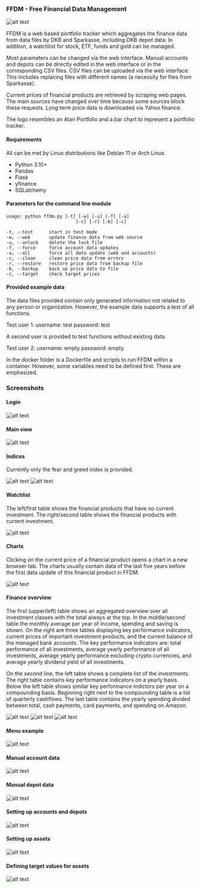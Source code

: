 ### **FFDM - Free Financial Data Management**
![alt text](img/pbh.png)

FFDM is a web based portfolio tracker which aggregates the finance data from data files by DKB and Sparkasse, including DKB depot data. In addition, a watchlist for stock, ETF, funds and gold can be managed.

Most parameters can be changed via the web interface. Manual accounts and depots can be directly edited in the web interface or in the corresponding CSV files. CSV files can be uploaded via the web interface. This includes replacing files with different names (a necessity for files from Sparkasse).

Current prices of financial products are retrieved by scraping web pages. The main sources have changed over time because some sources block these requests. Long term price data is downloaded via Yahoo finance.

The logo resembles an Atari Portfolio and a bar chart to represent a portfolio tracker.

#### Requirements

All can be met by Linux distributions like Debian 11 or Arch Linux.

* Python 3.10+
* Pandas
* Flask
* yfinance
* SQLalchemy

#### Parameters for the command line module

```
usage: python ffdm.py [-t] [-w] [-u] [-f] [-a]
                          [-c] [-r] [-b] [-c]

-t, --test      start in test mode 
-w, --web       update finance data from web source
-u, --unlock    delete the lock file
-f, --force     force account data updates
-a, --all       force all data update (web and accounts)
-c, --clean     clean price data from errors
-r, --restore   restore price data from backup file
-b, --backup    back up price data to file
-c, --target    check target prices
```

#### Provided example data

The data files provided contain only generated information not related to any person or organization. However, the example data supports a test of all functions.

Test user 1:
username: test
password: test

A second user is provided to test functions without existing data.

Test user 2:
username: empty
password: empty

In the docker folder is a Dockerfile and scripts to run FFDM within a container. However, some variables need to be defined first. These are emphasized.

### Screenshots

#### Login

![alt text](img/FFDM_2025-07_01_login.png)

#### Main view

![alt text](img/FFDM_2025-07_02_about.png)

#### Indices

Currently only the fear and greed index is provided.

![alt text](img/FFDM_2025-07_03_indices1.png)
![alt text](img/FFDM_2025-07_04_indices2.png)

#### Watchlist

The left/first table shows the financial products that have no current investment. The right/second table shows the financial products with current investment. 

![alt text](img/FFDM_2025-07_05_watchlist.png)

#### Charts

Clicking on the current price of a financial product opens a chart in a new browser tab. The charts usually contain data of the last five years before the first data update of this financial product in FFDM. 

![alt text](img/ffdm_11.png)

#### Finance overview

The first (upper/left) table shows an aggregated overview over all investment classes with the total always at the top. In the middle/second table the monthly average per year of income, spending and saving is shown. On the right are three tables displaying key performance indicators, current prices of important investment products, and the current balance of the managed bank accounts. The key performance indicators are: total performance of all investments, average yearly performance of all investments, average yearly performance excluding crypto currencies, and average yearly dividend yield of all investments.

On the second line, the left table shows a complete list of the investments. The right table contains key performance indicators on a yearly basis. Below the left table shows similar key performance indictors per year on a compounding basis. Beginning right next to the compounding table is a list of quarterly cashflows. The last table contains the yearly spending divided between total, cash payments, card payments, and spending on Amazon.

![alt text](img/FFDM_2025-07_06_finance1.png)
![alt text](img/FFDM_2025-07_07_finance2.png)
![alt text](img/FFDM_2025-07_08_finance3.png)

#### Menu example

![alt text](img/ffdm_05.png)

#### Manual account data

![alt text](img/FFDM_2025-07_09_manualacc.png)

#### Manual depot data

![alt text](img/FFDM_2025-07_10_manualdept.png)

#### Setting up accounts and depots

![alt text](img/FFDM_2025-07_13_accdept.png)

#### Setting up assets

![alt text](img/FFDM_2025-07_14_assets.png)

#### Defining target values for assets

![alt text](img/FFDM_2025-07_15_target.png)
